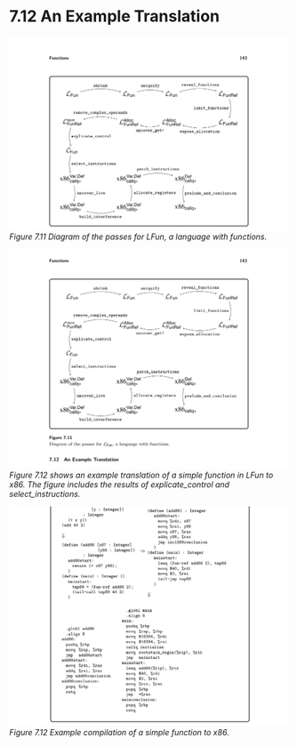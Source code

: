 # 7.12 An Example Translation

![Figure 7.11 Diagram of...](images/page_157_vector_354.png)
*Figure 7.11 Diagram of the passes for LFun, a language with functions.*

![Figure 7.12 shows an...](images/page_157_vector_418.png)
*Figure 7.12 shows an example translation of a simple function in LFun to x86. The figure includes the results of explicate_control and select_instructions.*

![Figure 7.12 Example compilation...](images/page_158_vector_496.png)
*Figure 7.12 Example compilation of a simple function to x86.*

